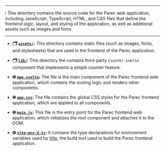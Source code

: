 
***
ℹ️ This directory contains the source code for the Parec web application, including JavaScript, TypeScript, HTML, and CSS files that define the frontend logic, layout, and styling of the application, as well as additional assets such as images and fonts.
***

- **🗂️ [`assets/`](parec-frontend/src/assets):** This directory contains static files (such as images, fonts, and stylesheets) that are used in the frontend of the Parec application.

- **🗂️ [`lib/`](parec-frontend/src/lib):** This directory the contains third-party `Counter.svelte` component that implements a simple counter feature.

- **🌐 [`App.svelte`](parec-frontend/src/App.svelte):** The file is the main component of the Parec frontend web application, which contains the routing logic and renders other components.

- **🌐 [`app.css`](parec-frontend/src/app.css):** The file contains the global CSS styles for the Parec frontend application, which are applied to all components.

- **🌐 [`main.js`](parec-frontend/src/main.js):** This file is the entry point for the Parec frontend web application, which initializes the root component and attaches it to the DOM.

- **🌐 [`vite-env.d.ts`](parec-frontend/src/vite-env.d.ts):** It contains the type declarations for environment variables used by [Vite](https://vitejs.dev), the build tool used to build the Parec frontend application.
